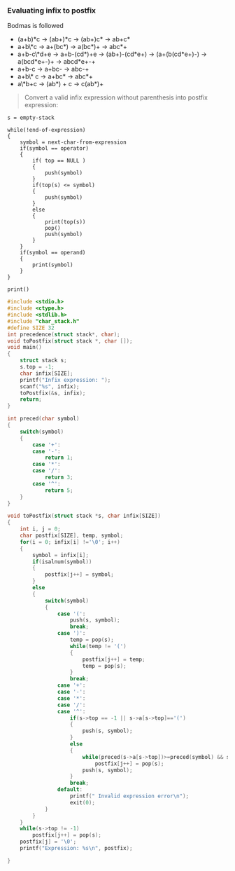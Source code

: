 ### Evaluating infix to postfix
Bodmas is followed
- (a+b)\*c -> (ab+)\*c -> (ab+)c\* -> ab+c\*
- a+b\\\*c -> a+(bc\*) -> a(bc\*)+ -> abc\*+
- a+b-c\\\*d+e -> a+b-(cd\*)+e -> (ab+)-(cd\*e+) -> (a+(b(cd\*e+)-) -> a(bcd\*e+-)+ -> abcd\*e+-+
- a+b-c -> a+bc- -> abc-+
- a+b\\* c -> a+bc\* -> abc\*+
- a\\\*b+c -> (ab*) + c -> c(ab*)+

> Convert a valid infix expression without parenthesis into postfix expression:
```algorithm
s = empty-stack

while(!end-of-expression)
{
	symbol = next-char-from-expression
	if(symbol == operator)
	{
		if( top == NULL )
		{
			push(symbol)
		}
		if(top(s) <= symbol)
		{
			push(symbol)
		}
		else
		{
			print(top(s))
			pop()
			push(symbol)
		}
	}
	if(symbol == operand)
	{
		print(symbol)
	}
}

print()
```

```c
#include <stdio.h>
#include <ctype.h>
#include <stdlib.h>
#include "char_stack.h"
#define SIZE 32
int precedence(struct stack*, char);
void toPostfix(struct stack *, char []);
void main()
{
	struct stack s;
	s.top = -1;
	char infix[SIZE];
	printf("Infix expression: ");
	scanf("%s", infix);
	toPostfix(&s, infix);
	return;
}

int preced(char symbol)
{
	switch(symbol)
	{
		case '+':
		case '-':
			return 1;
		case '*':
		case '/':
			return 3;
		case '^':
			return 5;
	}
}

void toPostfix(struct stack *s, char infix[SIZE])
{
	int i, j = 0;
	char postfix[SIZE], temp, symbol;
	for(i = 0; infix[i] !='\0'; i++)
	{
		symbol = infix[i];
		if(isalnum(symbol))
		{
			postfix[j++] = symbol;
		}
		else
		{
			switch(symbol)
			{
				case '(':
					push(s, symbol);
					break;
				case ')':
					temp = pop(s);
					while(temp != '(')
					{
						postfix[j++] = temp;
						temp = pop(s);
					}
					break;
				case '+':
				case '-':
				case '*':
				case '/':
				case '^':
					if(s->top == -1 || s->a[s->top]=='(')
					{
						push(s, symbol);
					}
					else
					{
						while(preced(s->a[s->top])>=preced(symbol) && s->top != -1 && s->a[s->top] != '(')
							postfix[j++] = pop(s);
						push(s, symbol);
					}
					break;
				default:
					printf(" Invalid expression error\n");
					exit(0);
			}
		}
	}
	while(s->top != -1)
		postfix[j++] = pop(s);
	postfix[j] = '\0';
	printf("Expression: %s\n", postfix);

}








```